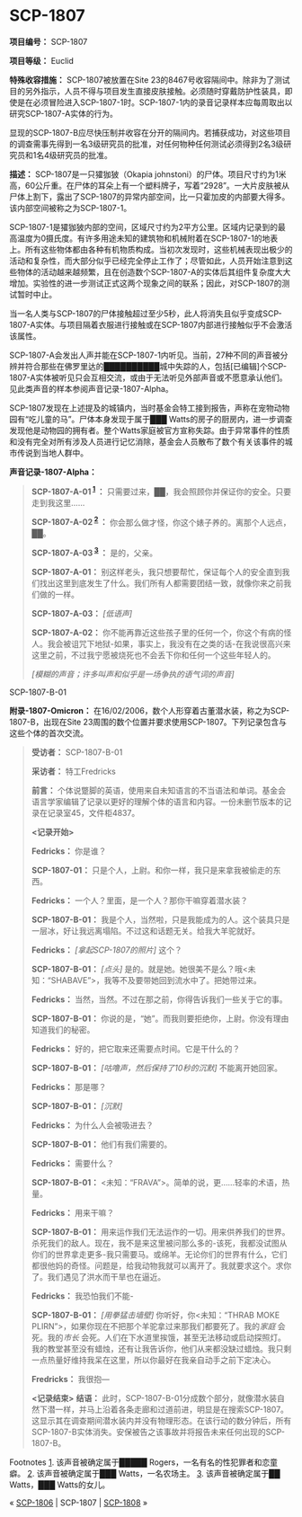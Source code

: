 # SCP-1807
                        


**项目编号：** SCP-1807

**项目等级：** Euclid

**特殊收容措施：** SCP-1807被放置在Site 23的8467号收容隔间中。除非为了测试目的另外指示，人员不得与项目发生直接皮肤接触。必须随时穿戴防护性装具，即使是在必须冒险进入SCP-1807-1时。SCP-1807-1内的录音记录样本应每周取出以研究SCP-1807-A实体的行为。

显现的SCP-1807-B应尽快压制并收容在分开的隔间内。若捕获成功，对这些项目的调查需事先得到一名3级研究员的批准，对任何物种任何测试必须得到2名3级研究员和1名4级研究员的批准。

**描述：** SCP-1807是一只㺢㹢狓（Okapia johnstoni）的尸体。项目尺寸约为1米高，60公斤重。在尸体的耳朵上有一个塑料牌子，写着“2928”。一大片皮肤被从尸体上割下，露出了SCP-1807的异常内部空间，比一只霍加皮的内部要大得多。该内部空间被称之为SCP-1807-1。

SCP-1807-1是㺢㹢狓内部的空间，区域尺寸约为2平方公里。区域内记录到的最高温度为0摄氏度。有许多用途未知的建筑物和机械附着在SCP-1807-1的地表上。所有这些物体都由各种有机物质构成。当初次发现时，这些机械表现出极少的活动和复杂性，而大部分似乎已经完全停止工作了；尽管如此，人员开始注意到这些物体的活动越来越频繁，且在创造数个SCP-1807-A的实体后其组件复杂度大大增加。实验性的进一步测试正式这两个现象之间的联系；因此，对SCP-1807的测试暂时中止。

当一名人类与SCP-1807的尸体接触超过至少5秒，此人将消失且似乎变成SCP-1807-A实体。与项目隔着衣服进行接触或在SCP-1807内部进行接触似乎不会激活该属性。

SCP-1807-A会发出人声并能在SCP-1807-1内听见。当前，27种不同的声音被分辨并符合那些在佛罗里达的██████████城中失踪的人，包括[已编辑]个SCP-1807-A实体被听见只会互相交流，或由于无法听见外部声音或不愿意承认他们。见此类声音的样本参阅声音记录-1807-Alpha。

SCP-1807发现在上述提及的城镇内，当时基金会特工接到报告，声称在宠物动物园有“吃儿童的马”。尸体本身发现于属于███ Watts的房子的厨房内，进一步调查发现他是动物园的拥有者。整个Watts家庭被官方宣称失踪。由于异常事件的性质和没有完全对所有涉及人员进行记忆消除，基金会人员散布了数个有关该事件的城市传说到当地人群中。

**声音记录-1807-Alpha：** 


> **SCP-1807-A-01<sup class='footnoteref'>
 <a shape='rect' class='footnoteref' id='footnoteref-1' href='javascript:;' onclick='WIKIDOT.page.utils.scrollToReference(&apos;footnote-1&apos;)'>1</a>
</sup>：** 只需要过来，██，我会照顾你并保证你的安全。只要走到我这里……
> 
> **SCP-1807-A-02<sup class='footnoteref'>
 <a shape='rect' class='footnoteref' id='footnoteref-2' href='javascript:;' onclick='WIKIDOT.page.utils.scrollToReference(&apos;footnote-2&apos;)'>2</a>
</sup>：** 你会那么做才怪，你这个婊子养的。离那个人远点，██。
> 
> **SCP-1807-A-03<sup class='footnoteref'>
 <a shape='rect' class='footnoteref' id='footnoteref-3' href='javascript:;' onclick='WIKIDOT.page.utils.scrollToReference(&apos;footnote-3&apos;)'>3</a>
</sup>：** 是的，父亲。
> 
> **SCP-1807-A-01：** 别这样老头，我只想要帮忙，保证每个人的安全直到我们找出这里到底发生了什么。我们所有人都需要团结一致，就像你来之前我们做的一样。
> 
> **SCP-1807-A-03：** *[低语声]* 
> 
> **SCP-1807-A-02：** 你不能再靠近这些孩子里的任何一个，你这个有病的怪人。我会被诅咒下地狱-如果，事实上，我没有在之类的话-在我说很高兴来这里之前，不过我宁愿被烧死也不会丢下你和任何一个这些年轻人的。
> 
> *[模糊的声音；许多叫声和似乎是一场争执的语气词的声音]* 
> 



SCP-1807-B-01



**附录-1807-Omicron：** 在16/02/2006，数个人形穿着古董潜水装，称之为SCP-1807-B，出现在Site 23周围的数个位置并要求使用SCP-1807。下列记录包含与这些个体的首次交流。


> **受访者：** SCP-1807-B-01
> 
> **采访者：** 特工Fredricks
> 
> **前言：** 个体说蹩脚的英语，使用来自未知语言的不当语法和单词。基金会语言学家编辑了记录以更好的理解个体的语言和内容。一份未删节版本的记录在记录室45，文件柜4837。
> 
> **<记录开始>** 
> 
> **Fedricks：** 你是谁？
> 
> **SCP-1807-01：** 只是个人，上尉。和你一样，我只是来拿我被偷走的东西。
> 
> **Fedricks：** 一个人？里面，是一个人？那你干嘛穿着潜水装？
> 
> **SCP-1807-B-01：** 我是个人，当然啦，只是我能成为的人。这个装具只是一层冰，好让我远离塌陷。不过这和话题无关。给我大羊驼就好。
> 
> **Fedricks：** *[拿起SCP-1807的照片]* 这个？
> 
> **SCP-1807-B-01：** *[点头]* 是的。就是她。她很美不是么？哦<未知：“SHABAVE”>，我等不及要带她回到流水中了。把她带过来。
> 
> **Fedricks：** 当然，当然。不过在那之前，你得告诉我们一些关于它的事。
> 
> **SCP-1807-B-01：** 你说的是，“她”。而我则要拒绝你，上尉。你没有理由知道我们的秘密。
> 
> **Fedricks：** 好的，把它取来还需要点时间。它是干什么的？
> 
> **SCP-1807-B-01：** *[咕噜声，然后保持了10秒的沉默]* 不能离开她回家。
> 
> **Fedricks：** 那是哪？
> 
> **SCP-1807-B-01：** *[沉默]* 
> 
> **Fedricks：** 为什么人会被吸进去？
> 
> **SCP-1807-B-01：** 他们有我们需要的。
> 
> **Fedricks：** 需要什么？
> 
> **SCP-1807-B-01：** <未知：“FRAVA”>。简单的说，更……轻率的术语，热量。
> 
> **Fedricks：** 用来干嘛？
> 
> **SCP-1807-B-01：** 用来运作我们无法运作的一切。用来供养我们的世界。杀死我们的敌人。现在，我不是来这里被问那么多的-该死，我都没试图从你们的世界拿走更多-我只需要马。或绵羊。无论你们的世界有什么，它们都很他妈的奇怪。问题是，给我动物我就可以离开了。我就要求这个。求你了。我们遇见了洪水而干旱也在逼近。
> 
> **Fedricks：** 我恐怕我们不能-
> 
> **SCP-1807-B-01：** *[用拳猛击墙壁]* 你听好，你<未知：“THRAB MOKE PLIRN”>，如果你现在不把那个羊驼拿过来那我们都要死了。我的*家庭* 会死。我的*市长* 会死。人们在下水道里挨饿，甚至无法移动或启动探照灯。我的教堂甚至没有蜡烛，还有让我告诉你，他们从来都没缺过蜡烛。我只剩一点热量好维持我呆在这里，所以你最好在我亲自动手之前下定决心。
> 
> **Fredricks：** 我很抱—
> 
> **<记录结束>** 
**结语：** 此时，SCP-1807-B-01分成数个部分，就像潜水装自然下潜一样，并马上沿着各条走廊和过道前进，明显是在搜索SCP-1807。这显示其在调查期间潜水装内并没有物理形态。在该行动的数分钟后，所有SCP-1807-B实体消失。安保被告之该事故并将报告未来任何出现的SCP-1807-B。
> 


Footnotes
<a shape='rect' href='javascript:;' onclick='WIKIDOT.page.utils.scrollToReference(&apos;footnoteref-1&apos;)'>1</a>. 该声音被确定属于█████ Rogers，一名有名的性犯罪者和恋童癖。
<a shape='rect' href='javascript:;' onclick='WIKIDOT.page.utils.scrollToReference(&apos;footnoteref-2&apos;)'>2</a>. 该声音被确定属于███ Watts，一名农场主。
<a shape='rect' href='javascript:;' onclick='WIKIDOT.page.utils.scrollToReference(&apos;footnoteref-3&apos;)'>3</a>. 该声音被确定属于██ Watts，███ Watts的女儿。



« [SCP-1806](/scp-1806) | SCP-1807 | [SCP-1808](/scp-1808) »





                    